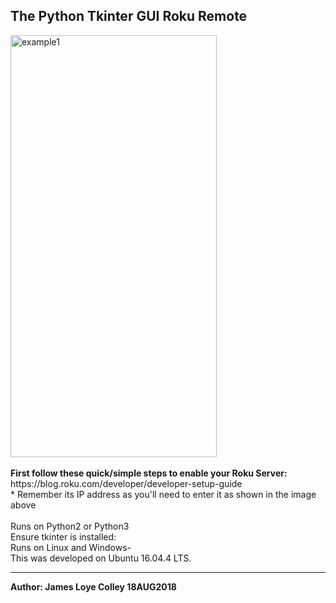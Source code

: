## The Python Tkinter GUI Roku Remote
<img src="https://github.com/rootVIII/roku_remote/blob/master/screenshot.png" alt="example1" height="675" width="330">
<br><br>
<b>First follow these quick/simple steps to enable your Roku Server:</b>
<br>
https://blog.roku.com/developer/developer-setup-guide
<br>
* Remember its IP address as you'll need to enter it as shown in the image above
<br><br>
Runs on Python2 or Python3
<br>
Ensure tkinter is installed:
<br>
Runs on Linux and Windows-
<br>
This was developed on Ubuntu 16.04.4 LTS.
<hr>
<b>Author: James Loye Colley  18AUG2018</b><br>
